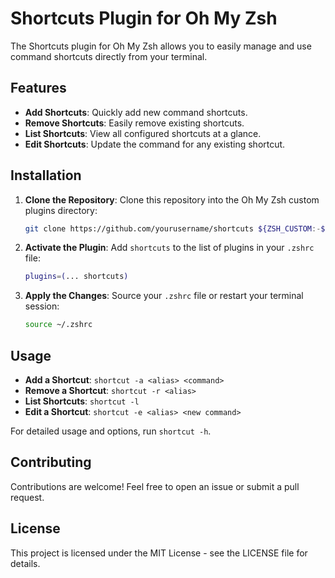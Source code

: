 # Shortcuts Plugin for Oh My Zsh

The Shortcuts plugin for Oh My Zsh allows you to easily manage and use command shortcuts directly from your terminal.

## Features

- **Add Shortcuts**: Quickly add new command shortcuts.
- **Remove Shortcuts**: Easily remove existing shortcuts.
- **List Shortcuts**: View all configured shortcuts at a glance.
- **Edit Shortcuts**: Update the command for any existing shortcut.

## Installation

1. **Clone the Repository**: Clone this repository into the Oh My Zsh custom plugins directory:

    ```zsh
    git clone https://github.com/yourusername/shortcuts ${ZSH_CUSTOM:-$HOME/.oh-my-zsh/custom}/plugins/shortcuts
    ```

2. **Activate the Plugin**: Add `shortcuts` to the list of plugins in your `.zshrc` file:

    ```zsh
    plugins=(... shortcuts)
    ```

3. **Apply the Changes**: Source your `.zshrc` file or restart your terminal session:

    ```zsh
    source ~/.zshrc
    ```

## Usage

- **Add a Shortcut**: `shortcut -a <alias> <command>`
- **Remove a Shortcut**: `shortcut -r <alias>`
- **List Shortcuts**: `shortcut -l`
- **Edit a Shortcut**: `shortcut -e <alias> <new command>`

For detailed usage and options, run `shortcut -h`.

## Contributing

Contributions are welcome! Feel free to open an issue or submit a pull request.

## License

This project is licensed under the MIT License - see the LICENSE file for details.